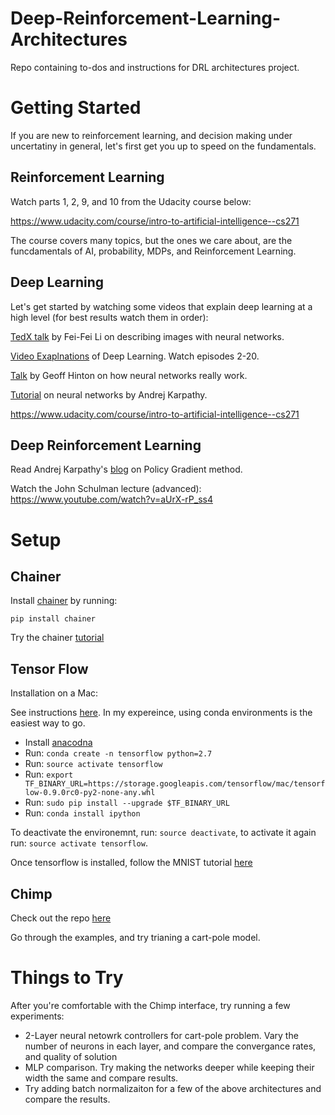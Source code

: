 # Deep-Reinforcement-Learning-Architectures
Repo containing to-dos and instructions for DRL architectures project. 


# Getting Started

If you are new to reinforcement learning, and decision making under uncertatiny in general, let's first get you up to speed on the fundamentals. 

## Reinforcement Learning

Watch parts 1, 2, 9, and 10 from the Udacity course below:

https://www.udacity.com/course/intro-to-artificial-intelligence--cs271

The course covers many topics, but the ones we care about, are the funcdamentals of AI, probability, MDPs, and Reinforcement Learning.

## Deep Learning

Let's get started by watching some videos that explain deep learning at a high level (for best results watch them in order):

[TedX talk](https://www.ted.com/talks/fei_fei_li_how_we_re_teaching_computers_to_understand_pictures?language=en) by Fei-Fei Li on describing images with neural networks. 

[Video Exaplnations](https://www.youtube.com/channel/UC9OeZkIwhzfv-_Cb7fCikLQ/videos) of Deep Learning. Watch episodes 2-20.

[Talk](https://www.youtube.com/watch?v=l2dVjADTEDU&feature=youtu.be) by Geoff Hinton on how neural networks really work. 

[Tutorial](http://karpathy.github.io/neuralnets/) on neural networks by Andrej Karpathy. 

https://www.udacity.com/course/intro-to-artificial-intelligence--cs271

## Deep Reinforcement Learning

Read Andrej Karpathy's [blog](http://karpathy.github.io/2016/05/31/rl/) on Policy Gradient method.


Watch the John Schulman lecture (advanced):
https://www.youtube.com/watch?v=aUrX-rP_ss4


# Setup

## Chainer

Install [chainer](https://github.com/pfnet/chainer) by running: 

```
pip install chainer 
```

Try the chainer [tutorial](http://docs.chainer.org/en/stable/tutorial/basic.html)


## Tensor Flow

Installation on a Mac:

See instructions [here](https://www.tensorflow.org/versions/r0.9/get_started/os_setup.html#anaconda-installation). In my expereince, using conda environments is the easiest way to go.

* Install [anacodna](https://www.continuum.io/downloads)
* Run: `conda create -n tensorflow python=2.7`
* Run: `source activate tensorflow`
* Run: `export TF_BINARY_URL=https://storage.googleapis.com/tensorflow/mac/tensorflow-0.9.0rc0-py2-none-any.whl`
* Run: `sudo pip install --upgrade $TF_BINARY_URL`
* Run: `conda install ipython`

To deactivate the environemnt, run: `source deactivate`, to activate it again run: `source activate tensorflow`.

Once tensorflow is installed, follow the MNIST tutorial [here](https://www.tensorflow.org/versions/r0.9/tutorials/mnist/beginners/index.html)


## Chimp

Check out the repo [here](https://github.com/sisl/Chimp/graphs/traffic)

Go through the examples, and try trianing a cart-pole model.

# Things to Try

After you're comfortable with the Chimp interface, try running a few experiments:

* 2-Layer neural netowrk controllers for cart-pole problem. Vary the number of neurons in each layer, and compare the convergance rates, and quality of solution
* MLP comparison. Try making the networks deeper while keeping their width the same and compare results.
* Try adding batch normalizaiton for a few of the above architectures and compare the results.
